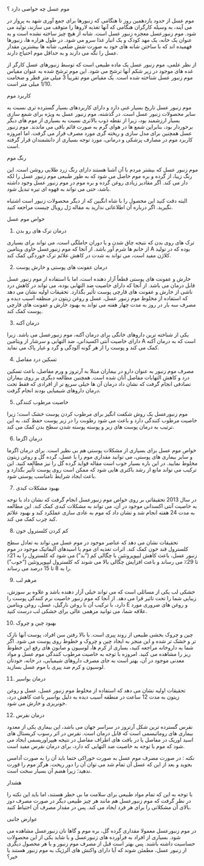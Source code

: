 موم عسل چه خواصی دارد ؟

موم عسل از حدود یازدهمین روز تا هنگامی که زنبورها برای جمع آوری شهد به پرواز در می آیند، به وسیله کارگران هنگامی که آنها تغذیه لاروها را متوقف می سازند، تولید می شود. موم زنبورعسل معجزه زنبور عسل است. شانه از هیچ چیز ساخته نشده است و به عنوان یک خانه، یک مهد کودک و یک انبار غذا سرو می شود. در طول هزاره ها، زنبورها فهمیده اند که با ساختن شانه های خود به صورت شش ضلعی، شانه ها بیشترین مقدار عسل را نگه می دارند و به حداقل موم احتیاج دارند.

از نظر علمی، موم زنبور عسل یک ماده طبیعی است که توسط زنبورهای عسل کارگر از غده های موجود در زیر شکم آنها ترشح می شود. این موم ترشح شده به عنوان مقیاس موم زنبور عسل شناخته شده است. یک مقیاس موم  تقریباً 3 میلی متر قطر و ضخامت 1/10 میلی متر است.

کاربرد موم

موم زنبور عسل تاریخ بسیار غنی دارد و دارای کاربردهای بسیار گسترده تری نسبت به سایر محصولات زنبور عسل است. در گذشته، موم زنبور عسل به ویژه برای شمع سازی بسیار ارزشمند بود، زیرا از نقطه ذوب بالاتری نسبت به بسیاری از موم های دیگر برخوردار بود، بنابراین شمع ها در هوای گرم به صورت قائم باقی می ماندند. موم زنبور عسل همچنین برای مدل سازی و ریخته گری مورد مصرف قرار می گرفت. اما امروزه کاربرد موم در مصارف پزشکی و درمانی، مورد توجه بسیاری از دانشمندان قرار گرفته است.

رنگ موم

موم زنبور عسل که بیشتر مردم با آن آشنا هستند دارای رنگ زرد طلایی روشن است. این رنگ زیبا، از گرده و بره موم حاصل می شود که به طور طبیعی موم زنبور عسل را لکه دار می کند. اگر مقادیر زیادی روغن گرده و بره موم در موم زنبور عسل وجود داشته باشد، حتی می تواند به قهوه ای تیره تبدیل شود.

البته دقت کنید این محصول را با شاه انگبین که از دیگر محصولات زنبور است اشتباه نگیرید. اگر درباره آن اطلاعاتی ندارید به مقاله ژل رویال چیست مراجعه کنید.

خواص موم عسل

1. درمان ترک های رو بدن

ترک های روی بدن که نتیجه چاق شدن و یا دوران حاملگی است، می تواند برای بسیاری از خانم ها شرم آور باشد. از آنجا که موم زنبورعسل حاوی ویتامین A بوده که در تولید کلاژن مفید است، می تواند به شدت در کاهش علائم ترک خوردگی کمک کند.

2. درمان عفونت های پوستی و خارش پوست

خارش و عفونت های پوستی قطعاً آزار دهنده است، اما با استفاده از موم زنبور عسل قابل درمان می باشد. از آنجا که دارای خاصیت ضد التهابی بوده، می تواند در کاهش درد ناشی از خارش و عفونت های قارچی پوست تأثیر بگذارد. تحقیقات اولیه نشان می دهد که استفاده از مخلوط موم زنبور عسل، عسل و روغن زیتون در منطقه آسیب دیده و مصرف سه بار در روز به مدت چهار هفته می تواند به بهبود خارش و عفونت های قارچی پوست کمک کند.

3. درمان آکنه

یکی از شناخته ترین داروهای خانگی برای درمان آکنه، موم زنبورعسل می باشد. زیرا دارای خاصیت آنتی اکسیدانی، ضد التهابی و سرشار از ویتامین A است که به درمان آکنه کمک می کند و پوست را از هر گونه آلودگی و گرد و غبار پاک می نماید.

4. تسکین درد مفاصل

مصرف موم زنبور به عنوان دارو در بیماران مبتلا به آرتروز و ورم مفاصل، باعث تسکین درد و کاهش التهابات مفاصل آنان شده است. همچنین مطالعه دیگری بر روی بیماران تصادفی انجام گرفت که نشان داد درمان آن ها خیلی سریع تر از افرادی که فقط تحت درمان داروهای شیمیایی بودند انجام گرفت.

5. خاصیت مرطوب کنندگی

موم زنبورعسل یک روش شکفت انگیز برای مرطوب کردن پوست خشک است؛ زیرا خاصیت مرطوب کنندگی دارد و باعث می شود رطوبت را در زیر پوست حفظ کند، به این ترتیب به درمان پوست های زبر و پوسته پوسته شدن سطح بدن کمک می کند.

6. درمان اگزما

خواص موم عسل برای بسیاری از مشکلات پوستی هم بی نظیر است. برای درمان اگزما و سایر بیماری های پوستی، می توانید مقداری موم را با عسل، گرده گل و روغن زیتون مخلوط نمایید. در این باره بسیار خوب است مقاله فواید گرده گل را نیز مطالعه کنید. این ترکیب می تواند مانع از رشد باکتری هایی شود که ممکن است روی پوست تأثیر بگذارد و باعث ایجاد شرایط نامناسب پوستی شود.

7. بهبود مشکلات کبدی

در سال 2013 تحقیقاتی بر روی خواص موم زنبورعسل انجام گرفت که نشان داد با توجه به خاصیت آنتی اکسدانی موجود در آن، می تواند به مشکلات کبدی کمک کند. این مطالعه به مدت 24 هفته انجام شد و نشان داد که موم به عادی سازی عملکرد کبد و بهبود علائم کبد چرب کمک می کند.

8. کم کردن کلسترول خون

تحقیقات نشان می دهد که عناصر موجود در موم عسل می تواند به تعادل سطح کلسترول قند خون کمک کند.  اثرات تغذیه ای موم یا اسیدهای آلیفاتیک موجود در موم زنبور عسل، باعث کاهش لیپوپروتئین با چگالی کم (“بد”) می شود که کلسترول را به 21٪ تا 29٪ می رساند و باعث افزایش چگالی بالا می شوند که کلسترول لیپوپروتئین (“خوب”) را به 8 تا 15 درصد می رساند.

9. مرهم لب

خشکی لب یکی از مسائلی است که می تواند خیلی آزار دهنده باشد و علاوه بر سوزش، زیبایی شما را تحت تاثیر قرا می دهد. از آنجا که موم زنبور خاصیت نرم کنندگی پوست را دارد، با ترکیب آن با روغن نارگیل، عسل، روغن ویتامین E و روغن های ضروری مورد علاقه شما، می توانید مرهمی عالی برای خشکی لب درست کنید.

10. بهبود چین و چروک

چین و چروک بخشی طبیعی از روند پیری است. با بالا رفتن سن افراد، پوست آنها نازک تر و خشک تر شده و این منجر به ایجاد چین و چروک و خطوط روی پوست می شود. اگر شما به داروخانه مراجعه کنید، بساری از کرم ها، لوسیون و صابون های رفع این خطوط ریز را مشاهده می کنید. امروزه با توجه به خاصیت مرطوب کنندگی موم عسل و مواد معدنی موجود در آن، بهتر است به جای مصرف داروهای شیمیایی، در خانه، خودتان لوسیون و کرم ضد پیری با موم عسل بسازید.

11. درمان بواسیر

تحقیقات اولیه نشان می دهد که استفاده از مخلوط موم زنبور عسل، عسل و روغن زیتون به مدت 12 ساعت در منطقه آسیب دیده به دلیل بواسیر باعث کاهش درد، خونریزی و خارش می شود.

12. درمان نقرس

نقرس گسترده ترین شکل آرتروز در سراسر جهان می باشد، این بیماری یکی از معدود بیماری های روماتیسمی است که قابل درمان است. نقرس در اثر رسوب کریستال های اسید اوریک در مفاصل یا در بافت های اطراف مفاصل در نتیجه هیپراوریسمی ایجاد می شود که موم با توجه به خاصیت ضد التهابی که دارد، برای درمان نقرس مفید است.

نکته : در صورت مصرف موم عسل به صورت خوراکی حتما باید آن را به صورت آدامس بجوید و بعد از این که عسل آن تمام شد می توان آن را دور ریخت. هرگز موم را قورت ندهید؛ زیرا هضم آن بسیار سخت است.

هشدار

با توجه به این که تمام مواد طبیعی برای سلامت ما بی خطر هستند، اما باید این نکته را در نظر گرفت که موم زنبورعسل هم مانند هر چیز طبیعی دیگر در صورت مصرف دوز بالای آن مشکلاتی را برای هر فرد ایجاد می کند. پس در مقدار مصرف آن احتیاط کنید.

عوارض جانبی

در موم زنبورعسل معمولا مقداری گرده گل، بره موم و گاها نان زنبورعسل مشاهده می شود. بسیاری از افراد به فرآورده های زنبورعسل و یا شاید یکی از این محصولات حساسیت داشته باشند. پس بهتر است قبل از مصرف موم زنبور و یا هر محصول دیگری از زنبور عسل، مطمئن شوند که آیا دارای واکنش های آلرژیک به موم زنبور هستند یا خیر؟